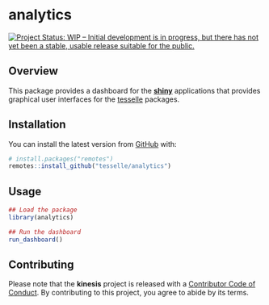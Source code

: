 
<!-- README.md is generated from README.Rmd. Please edit that file -->

# analytics

<!-- badges: start -->

[![Project Status: WIP – Initial development is in progress, but there
has not yet been a stable, usable release suitable for the
public.](https://www.repostatus.org/badges/latest/wip.svg)](https://www.repostatus.org/#wip)
<!-- badges: end -->

## Overview

This package provides a dashboard for the
[**shiny**](https://shiny.rstudio.com) applications that provides
graphical user interfaces for the [tesselle](https://www.tesselle.org)
packages.

## Installation

You can install the latest version from [GitHub](https://github.com/)
with:

``` r
# install.packages("remotes")
remotes::install_github("tesselle/analytics")
```

## Usage

``` r
## Load the package
library(analytics)

## Run the dashboard
run_dashboard()
```

## Contributing

Please note that the **kinesis** project is released with a [Contributor
Code of Conduct](https://www.tesselle.org/conduct.html). By contributing
to this project, you agree to abide by its terms.
